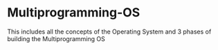 # Multiprogramming-OS
This includes all the concepts of the Operating System and 3 phases of building the Multiprogramming OS
